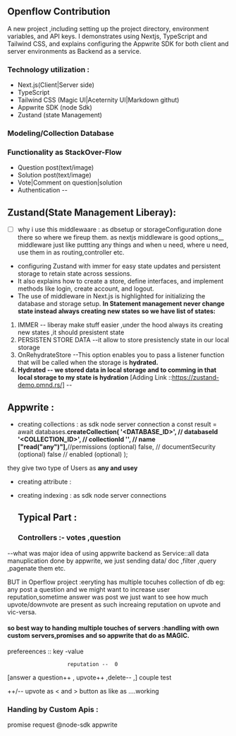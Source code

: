 
## Openflow Contribution
A new project ,including setting up the project directory, environment variables, and API keys. I demonstrates using Nextjs, TypeScript and Tailwind CSS, and explains configuring the Appwrite SDK for both client and server environments as Backend as a service.

### Technology utilization :
- Next.js(Client|Server side)
- TypeScript
- Tailwind CSS (Magic UI|Aceternity UI|Markdown githut)
- Appwrite SDK (node Sdk)
- Zustand (state Management)

### Modeling/Collection Database 


### Functionality as StackOver-Flow 
- Question post(text/image)
- Solution post(text/image)
- Vote|Comment on question|solution
- Authentication
-- 

## Zustand(State Management Liberay):
- [ ] why i use this middlewaare : as dbsetup or storageConfiguration done there so where we fireup them. as nextjs middleware is good options__ middleware just like puttting any things and when u need, where u need, use them in as routing,controller etc.
- configuring Zustand with immer for easy state updates and persistent storage to retain state across sessions. 
- It also explains how to create a store, define interfaces, and implement methods like login, create account, and logout. 
- The use of middleware in Next.js is highlighted for initializing the database and storage setup.
**In Statement management never change state instead always creating new states so we have list of states:**

1. IMMER -- liberay make stuff easier ,under the hood always its creating new states ,it should presistent state 
2. PERSISTEN STORE DATA --it allow to store presistencly state in our local storage
3. OnRehydrateStore --This option enables you to pass a listener function that will be called when the storage is **hydrated.**
4. **Hydrated -- we stored data in local storage and to comming in that local storage to my state is hydration**
[Adding Link ::https://zustand-demo.pmnd.rs/]
-- 
## Appwrite :
- creating collections : as sdk node server connection a
const result = await databases.**createCollection( '<DATABASE_ID>', **// **databaseId '<COLLECTION_ID>'**, // collectionId '',** // name ["read("any")"],**//permissions (optional) false, // documentSecurity (optional) false // enabled (optional) );

they give two type of Users as **any and usey**

- creating attribute :
- creating indexing : as sdk node server connections

  ## Typical Part : 
  ### Controllers :- votes ,question
--what was major idea of using appwrite backend as Service::all data manuplication done by appwrite, we just sending data/ doc ,filter ,query ,pagenate them etc.

BUT in Operflow project :eeryting has multiple tocuhes collection of db eg: any post a question and we might want to increase user reputation,sometime answer was post we just want to see how much upvote/downvote are present as such increaing reputation on upvote and vic-versa.

#### so best way to handing multiple touches of servers :handling with own custom servers,promises and so appwrite that do as MAGIC.
prefereences  :: key -value 

                       reputation --  0

[answer a question++ , upvote++ ,delete-- ,] couple test

++/-- upvote as < and > button as like as ....working 

### Handing by Custom Apis :
promise request @node-sdk appwrite 



